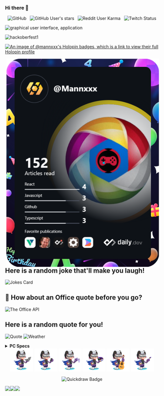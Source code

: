 ### Hi there 👋

&nbsp; ![GitHub](https://img.shields.io/github/followers/Mannxxx?label=Follow%20Me%21%21&style=for-the-badge&logo=Github)
&nbsp; ![GitHub User's stars](https://img.shields.io/github/stars/Mannxxx?style=for-the-badge&logo=Github)
&nbsp; ![Reddit User Karma](https://img.shields.io/reddit/user-karma/combined/BeastNight_TV?style=for-the-badge&logo=Reddit)
&nbsp; ![Twitch Status](https://img.shields.io/twitch/status/Mannxxx?style=for-the-badge&logo=Twitch)

![graphical user interface, application](https://img.shields.io/badge/GitHub-181717.svg?style=for-the-badge&logo=GitHub&logoColor=white)

![hackoberfest1](https://github.com/Mannxxx/Mannxxx/assets/107349957/f0d55f29-4801-4c3b-b7c3-cf29409280c0)

<!--
**Mannxxx/Mannxxx** is a ✨ _special_ ✨ repository because its `README.md` (this file) appears on your GitHub profile.

Here are some ideas to get you started:

- 🔭 I’m currently working on ...
- 🌱 I’m currently learning ...
- 👯 I’m looking to collaborate on ...
- 🤔 I’m looking for help with ...
- 💬 Ask me about ...
- 📫 How to reach me: ...
- 😄 Pronouns: ...
- ⚡ Fun fact: ...
-->




[![An image of @mannxxx's Holopin badges, which is a link to view their full Holopin profile](https://holopin.me/xxjonakadiptaxx)](https://holopin.io/@xxjonakadiptaxx)

<a href="https://app.daily.dev/Mannxxx"><img align='right' src="https://github.com/Mannxxx/Mannxxx/blob/main/devcard.svg.png" width="500" alt="Mannxxx's Dev Card"/></a>
## Here is a random joke that'll make you laugh!
![Jokes Card](https://readme-jokes.vercel.app/api) 
## 📣 How about an Office quote before you go?
![The Office API](https://www.officeapi.dev/)
<br>
## Here is a random quote for you!
![Quote](https://quotes-github-readme.vercel.app/api?type=quote)
![Weather](https://img.shields.io/badge/Weather-Delhi-blue?style=flat&logo=appveyor)



<!-- ![Chuck Norris Joke](https://api.chucknorris.io/jokes/random) -->
<!-- ![Trivia](https://opentdb.com/api.php?amount=1&category=9&difficulty=easy&type=multiple) -->
</div>


<details>
	<summary><b>PC Specs</b></summary>
	<br/>
	<ul>
		<li><b>PC: </b>Laptop</li>
		<li><b>OS: </b>Windows 11, version 22H2</li>
		<li><b>Processor: </b>AMD Ryzen 5 5600H with Radeon Graphics 3.30 GHz</li>
		<li><b>RAM: </b>8.00 GB</li>
	</ul>
</details>

<div align="center">

<img height="75" width="75" src="https://github.com/Jonak-Adipta-Kalita/Jonak-Adipta-Kalita/blob/main/images/octocat/laptop.png?raw=true" alt="laptop" />
<img height="75" width="75" src="https://github.com/Jonak-Adipta-Kalita/Jonak-Adipta-Kalita/blob/main/images/octocat/mobile.png?raw=true" alt="mobile" />
<img height="75" width="75" src="https://github.com/Jonak-Adipta-Kalita/Jonak-Adipta-Kalita/blob/main/images/octocat/gaming.png?raw=true" alt="gaming" />
<img height="75" width="75" src="https://github.com/Jonak-Adipta-Kalita/Jonak-Adipta-Kalita/blob/main/images/octocat/books.png?raw=true" alt="books" />
<img height="75" width="75" src="https://github.com/Jonak-Adipta-Kalita/Jonak-Adipta-Kalita/blob/main/images/octocat/guitar.png?raw=true" alt="guitar" />
<img height="75" width="75" src="https://github.com/Jonak-Adipta-Kalita/Jonak-Adipta-Kalita/blob/main/images/octocat/painting.png?raw=true" alt="painting" />

![Quickdraw Badge](https://img.shields.io/badge/Quickdraw-Contributor-orange?logo=google&logoColor=white)

<div align='center'>
	<div style="display: flex;">
		<img height="180em" src="https://github-readme-stats.vercel.app/api?username=Mannxxx&show_icons=true&hide_border=true&theme=cobalt&count_private=true" />
		<img height="180em" src="https://github-readme-stats.vercel.app/api/top-langs/?username=Mannxxx&layout=compact&theme=cobalt&show_icons=true&hide_border=true&langs_count=6" />
		<img height="180em" src="http://github-readme-streak-stats.herokuapp.com?user=Mannxxx&theme=cobalt&hide_border=true" />
	</div>
</div>

